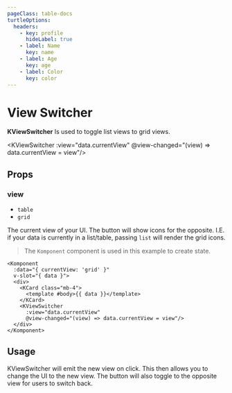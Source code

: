 ```yaml
---
pageClass: table-docs
turtleOptions:
  headers:
    - key: profile
      hideLabel: true
    - label: Name
      key: name
    - label: Age
      key: age
    - label: Color
      key: color
---
```

# View Switcher

**KViewSwitcher** Is used to toggle list views to grid views.

<Komponent
  :data="{ currentView: 'table' }"
  v-slot="{ data }">
  <KViewSwitcher
    :view="data.currentView"
    @view-changed="(view) => data.currentView = view"/>
</Komponent>

## Props

### view

- `table`
- `grid`

The current view of your UI. The button will show icons for the opposite. I.E. if your data is currently in a list/table, passing `list` will render the grid icons.

<Komponent
  :data="{ currentView: 'grid' }"
  v-slot="{ data }">
  <div>
    <KCard class="mb-4">
      <template #body>{{ data }}</template>
    </KCard>
    <KViewSwitcher
      :view="data.currentView"
      @view-changed="(view) => data.currentView = view"/>
  </div>
</Komponent>

> The `Komponent` component is used in this example to create state.

```vue
<Komponent
  :data="{ currentView: 'grid' }"
  v-slot="{ data }">
  <div>
    <KCard class="mb-4">
      <template #body>{{ data }}</template>
    </KCard>
    <KViewSwitcher
      :view="data.currentView"
      @view-changed="(view) => data.currentView = view"/>
  </div>
</Komponent>
```

## Usage

KViewSwitcher will emit the new view on click. This then allows you to change the UI to the new view. The button will also toggle to the opposite view for users to switch back.

<Komponent :data="{ currentView: 'table', turtles: [{ name: 'Leonardo', age: 34, color: 'blue' }, { name: 'Michelangelo', age: 32, color: 'orange' }, { name: 'Raphael', age: 32, color: 'red' }, { name: 'Donatello', age: 29, color: 'purple' }] }" v-slot="{ data }">
<template>
<div>
  <div class="d-flex align-items-center justify-content-between mb-4">
    <h3>Teenage Mutant Ninja Turtles</h3>
    <KViewSwitcher
      :view="data.currentView"
      @view-changed="(view) => data.currentView = view"/>
  </div>
  <div v-if="data.currentView === 'table'">
    <KTable
      :hasHover="false"
      :hasSideBorder="false"
      :options="{ headers: $frontmatter.turtleOptions.headers, data: data.turtles }">
      <template #profile="{row}">
        <img class="profile-pic" :src="getTurtlePic(row.name)" width="75" />
      </template>
    </KTable>
  </div>
  <div
    v-if="data.currentView === 'grid'"
    class="card-view">
    <KCard
      v-for="turtle in data.turtles"
      :key="turtle.name">
      <template #body>
        <div class="mb-2"><strong>{{ turtle.name }}</strong></div>
        <div class="mb-2">
          <img class="profile-pic" :src="getTurtlePic(turtle.name)" width="100" />
        </div>
        <div class="mb-2">
          <KBadge :background-color="turtle.color" color="var(--white)">{{ turtle.color }}</KBadge>
        </div>
        <div><strong>Age: </strong>{{ turtle.age }}</div>
      </template>
    </KCard>
  </div>
</div>
</template>
</Komponent>

<script>
export default {
  methods: {
    getTurtlePic (name) {
      return `https://nick-intl.mtvnimages.com/uri/mgid:file:gsp:kids-assets:/nick/polls/images/tmnt-poll-crown-the-pizza-king-${name.toLowerCase()}.jpg?quality=0.75&height=150&width=150&crop=true`
    }
  }
}
</script>
<style lang="scss">
.table-docs .k-table {
  display: table;
  th, tr, td {
    border: unset;
  }
}
.profile-pic {
  border-radius: 50%;
  object-fit: center;
  overflow: hidden;
}
.card-view {
  display: grid;
  grid-template-columns: repeat(4, 1fr);
  grid-gap: 1rem;
  text-align: center;
}
</style>
